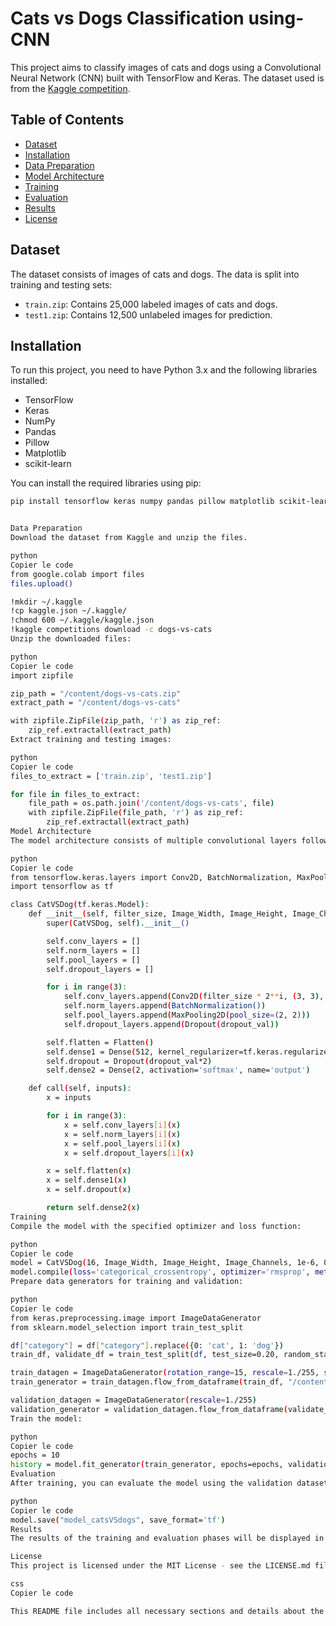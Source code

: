 # Cats vs Dogs Classification using-CNN

This project aims to classify images of cats and dogs using a Convolutional Neural Network (CNN) built with TensorFlow and Keras. The dataset used is from the [Kaggle competition](https://www.kaggle.com/c/dogs-vs-cats).

## Table of Contents

- [Dataset](#dataset)
- [Installation](#installation)
- [Data Preparation](#data-preparation)
- [Model Architecture](#model-architecture)
- [Training](#training)
- [Evaluation](#evaluation)
- [Results](#results)
- [License](#license)

## Dataset

The dataset consists of images of cats and dogs. The data is split into training and testing sets:

- `train.zip`: Contains 25,000 labeled images of cats and dogs.
- `test1.zip`: Contains 12,500 unlabeled images for prediction.

## Installation

To run this project, you need to have Python 3.x and the following libraries installed:

- TensorFlow
- Keras
- NumPy
- Pandas
- Pillow
- Matplotlib
- scikit-learn

You can install the required libraries using pip:

```bash
pip install tensorflow keras numpy pandas pillow matplotlib scikit-learn


Data Preparation
Download the dataset from Kaggle and unzip the files.

python
Copier le code
from google.colab import files
files.upload()

!mkdir ~/.kaggle
!cp kaggle.json ~/.kaggle/
!chmod 600 ~/.kaggle/kaggle.json
!kaggle competitions download -c dogs-vs-cats
Unzip the downloaded files:

python
Copier le code
import zipfile

zip_path = "/content/dogs-vs-cats.zip"
extract_path = "/content/dogs-vs-cats"

with zipfile.ZipFile(zip_path, 'r') as zip_ref:
    zip_ref.extractall(extract_path)
Extract training and testing images:

python
Copier le code
files_to_extract = ['train.zip', 'test1.zip']

for file in files_to_extract:
    file_path = os.path.join('/content/dogs-vs-cats', file)
    with zipfile.ZipFile(file_path, 'r') as zip_ref:
        zip_ref.extractall(extract_path)
Model Architecture
The model architecture consists of multiple convolutional layers followed by batch normalization, max pooling, and dropout layers. Here is a summary:

python
Copier le code
from tensorflow.keras.layers import Conv2D, BatchNormalization, MaxPooling2D, Dropout, Flatten, Dense
import tensorflow as tf

class CatVSDog(tf.keras.Model):
    def __init__(self, filter_size, Image_Width, Image_Height, Image_Channels, l2=0, dropout_val=0.0):
        super(CatVSDog, self).__init__()

        self.conv_layers = []
        self.norm_layers = []
        self.pool_layers = []
        self.dropout_layers = []

        for i in range(3):
            self.conv_layers.append(Conv2D(filter_size * 2**i, (3, 3), activation='relu'))
            self.norm_layers.append(BatchNormalization())
            self.pool_layers.append(MaxPooling2D(pool_size=(2, 2)))
            self.dropout_layers.append(Dropout(dropout_val))

        self.flatten = Flatten()
        self.dense1 = Dense(512, kernel_regularizer=tf.keras.regularizers.l2(l2), activation='relu')
        self.dropout = Dropout(dropout_val*2)
        self.dense2 = Dense(2, activation='softmax', name='output')

    def call(self, inputs):
        x = inputs

        for i in range(3):
            x = self.conv_layers[i](x)
            x = self.norm_layers[i](x)
            x = self.pool_layers[i](x)
            x = self.dropout_layers[i](x)

        x = self.flatten(x)
        x = self.dense1(x)
        x = self.dropout(x)

        return self.dense2(x)
Training
Compile the model with the specified optimizer and loss function:

python
Copier le code
model = CatVSDog(16, Image_Width, Image_Height, Image_Channels, 1e-6, 0.25)
model.compile(loss='categorical_crossentropy', optimizer='rmsprop', metrics=['accuracy', tf.keras.metrics.RootMeanSquaredError(), tf.keras.metrics.Precision()])
Prepare data generators for training and validation:

python
Copier le code
from keras.preprocessing.image import ImageDataGenerator
from sklearn.model_selection import train_test_split

df["category"] = df["category"].replace({0: 'cat', 1: 'dog'})
train_df, validate_df = train_test_split(df, test_size=0.20, random_state=42)

train_datagen = ImageDataGenerator(rotation_range=15, rescale=1./255, shear_range=0.1, zoom_range=0.2, horizontal_flip=True, width_shift_range=0.1, height_shift_range=0.1)
train_generator = train_datagen.flow_from_dataframe(train_df, "/content/dogs-vs-cats/train/", x_col='filename', y_col='category', target_size=Image_Size, class_mode='categorical', batch_size=batch_size)

validation_datagen = ImageDataGenerator(rescale=1./255)
validation_generator = validation_datagen.flow_from_dataframe(validate_df, "/content/dogs-vs-cats/train/", x_col='filename', y_col='category', target_size=Image_Size, class_mode='categorical', batch_size=batch_size)
Train the model:

python
Copier le code
epochs = 10
history = model.fit_generator(train_generator, epochs=epochs, validation_data=validation_generator, validation_steps=total_validate//batch_size, steps_per_epoch=total_train//batch_size, callbacks=callbacks)
Evaluation
After training, you can evaluate the model using the validation dataset. Ensure to save the model for future use:

python
Copier le code
model.save("model_catsVSdogs", save_format='tf')
Results
The results of the training and evaluation phases will be displayed in the terminal. You can plot the accuracy and loss over epochs to visualize the performance.

License
This project is licensed under the MIT License - see the LICENSE.md file for details.

css
Copier le code

This README file includes all necessary sections and details about the project, from installation to resul

